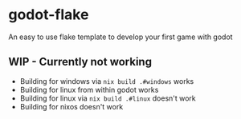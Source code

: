 # godot-flake
An easy to use flake template to develop your first game with godot

## WIP - Currently not working
* Building for windows via `nix build .#windows` works
* Building for linux from within godot works
* Building for linux via `nix build .#linux` doesn't work
* Building for nixos doesn't work
